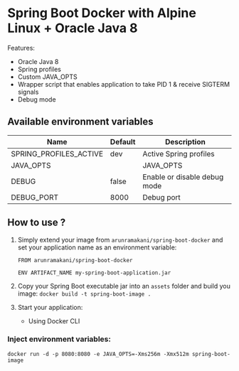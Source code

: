 # Spring Boot Docker with Alpine Linux + Oracle Java 8

Features:
- Oracle Java 8 
- Spring profiles
- Custom JAVA_OPTS
- Wrapper script that enables application to take PID 1 & receive SIGTERM signals
- Debug mode

## Available environment variables

Name                    | Default   | Description
------------------------|-----------|------------------------------------
SPRING_PROFILES_ACTIVE  | dev   | Active Spring profiles
JAVA_OPTS               |       | JAVA_OPTS
DEBUG                   | false | Enable or disable debug mode
DEBUG_PORT              | 8000  | Debug port


## How to use ?

1. Simply extend your image from `arunramakani/spring-boot-docker` and set your application name as an environment variable:
    ``` Docker
    FROM arunramakani/spring-boot-docker
    
    ENV ARTIFACT_NAME my-spring-boot-application.jar
    ```

2. Copy your Spring Boot executable jar into an `assets` folder and build you image:
```docker build -t spring-boot-image . ```

3. Start your application:
    - Using Docker CLI

### Inject environment variables:
```docker run -d -p 8080:8080 -e JAVA_OPTS=-Xms256m -Xmx512m spring-boot-image```
